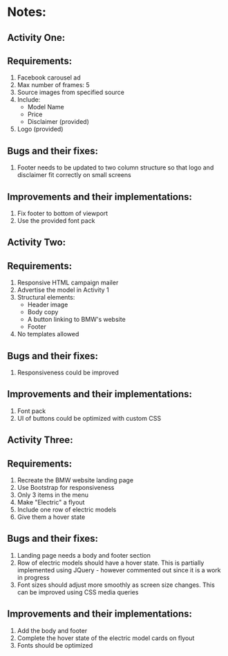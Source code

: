 # Notes:

## Activity One:

## Requirements:
1. Facebook carousel ad
2. Max number of frames: 5
3. Source images from specified source
4. Include:
    - Model Name
    - Price
    - Disclaimer (provided)
5. Logo (provided)

## Bugs and their fixes:
1. Footer needs to be updated to two column structure so that logo and disclaimer fit correctly on small screens

## Improvements and their implementations:
1. Fix footer to bottom of viewport
2. Use the provided font pack

## Activity Two:

## Requirements:
1. Responsive HTML campaign mailer
2. Advertise the model in Activity 1
3. Structural elements:
    - Header image
    - Body copy
    - A button linking to BMW's website
    - Footer
4. No templates allowed

## Bugs and their fixes:
1. Responsiveness could be improved

## Improvements and their implementations:
1. Font pack
2. UI of buttons could be optimized with custom CSS

## Activity Three:

## Requirements:
1. Recreate the BMW website landing page 
2. Use Bootstrap for responsiveness
3. Only 3 items in the menu
4. Make "Electric" a flyout
5. Include one row of electric models
6. Give them a hover state

## Bugs and their fixes:
1. Landing page needs a body and footer section
2. Row of electric models should have a hover state. This is partially implemented using JQuery - however commented out since it is a work in progress
3. Font sizes should adjust more smoothly as screen size changes. This can be improved using CSS media queries

## Improvements and their implementations:
1. Add the body and footer
2. Complete the hover state of the electric model cards on flyout 
3. Fonts should be optimized